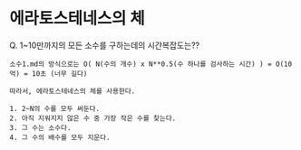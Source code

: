 # 에라토스테네스의 체

Q. 1~10만까지의 모든 소수를 구하는데의 시간복잡도는??
```
소수1.md의 방식으로는 O( N(수의 개수) x N**0.5(수 하나를 검사하는 시간) ) = O(10억) = 10초 (너무 길다)

따라서, 에라토스테네스의 체를 사용한다.

1. 2~N의 수를 모두 써둔다.
2. 아직 지워지지 않은 수 중 가장 작은 수를 찾는다.
3. 그 수는 소수다.
4. 그 수의 배수를 모두 지운다.
```


